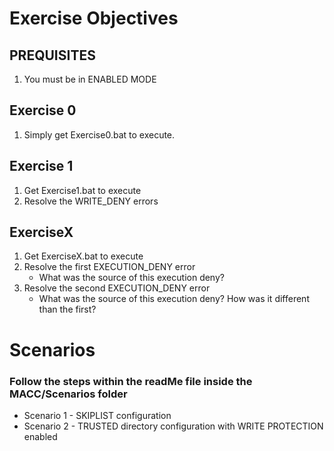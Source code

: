 # Exercise Objectives

## PREQUISITES
1. You must be in ENABLED MODE

## Exercise 0
1. Simply get Exercise0.bat to execute.

## Exercise 1
1. Get Exercise1.bat to execute
2. Resolve the WRITE_DENY errors

## ExerciseX
1. Get ExerciseX.bat to execute
2. Resolve the first EXECUTION_DENY error
    * What was the source of this execution deny?
4. Resolve the second EXECUTION_DENY error
    * What was the source of this execution deny? How was it different than the first?


# Scenarios
### Follow the steps within the readMe file inside the MACC/Scenarios folder
* Scenario 1 - SKIPLIST configuration
* Scenario 2 - TRUSTED directory configuration with WRITE PROTECTION enabled
